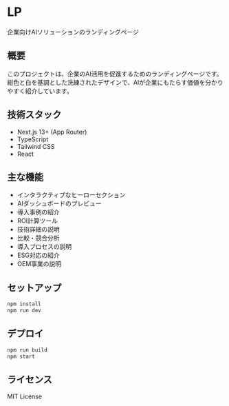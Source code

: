 # LP

企業向けAIソリューションのランディングページ

## 概要

このプロジェクトは、企業のAI活用を促進するためのランディングページです。紺色と白を基調とした洗練されたデザインで、AIが企業にもたらす価値を分かりやすく紹介しています。

## 技術スタック

- Next.js 13+ (App Router)
- TypeScript
- Tailwind CSS
- React

## 主な機能

- インタラクティブなヒーローセクション
- AIダッシュボードのプレビュー
- 導入事例の紹介
- ROI計算ツール
- 技術詳細の説明
- 比較・競合分析
- 導入プロセスの説明
- ESG対応の紹介
- OEM事業の説明

## セットアップ

```bash
npm install
npm run dev
```

## デプロイ

```bash
npm run build
npm start
```

## ライセンス

MIT License
